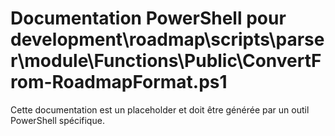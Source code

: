 # Documentation PowerShell pour development\roadmap\scripts\parser\module\Functions\Public\ConvertFrom-RoadmapFormat.ps1

Cette documentation est un placeholder et doit être générée par un outil PowerShell spécifique.
